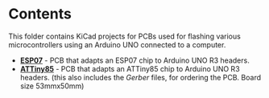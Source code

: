 # Contents
This folder contains KiCad projects for PCBs used for flashing various microcontrollers using an Arduino UNO connected to a computer.
* **[ESP07](https://github.com/RazMake/KiCad/tree/master/Adapters/Adapters%20for%20programming/Esp07)** - PCB that adapts an ESP07 chip to Arduino UNO R3 headers.
* **[ATTiny85](https://github.com/RazMake/KiCad/tree/master/Adapters/Adapters%20for%20programming/ATTiny85)** - PCB that adapts an ATTiny85 chip to Arduino UNO R3 headers.
     (this also includes the *Gerber* files, for ordering the PCB. Board size 53mmx50mm)
